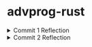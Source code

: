 # advprog-rust

<html lang="en">
<details>
<summary>Commit 1 Reflection</summary>

1. You may need to check the Rust documentation to understand what is inside the handle_connection method. Write as reflection notes in the Readme.md. Write it nicely.

What is inside the handle_connection method?
I'll start from the function signature:

```rust
fn handle_connection(mut stream: TcpStream) {
```
handle_connection takes a variable `stream` with the type `TcpStream` as an argument, which is a connection to a client. The `mut` keyword means that handle_connection can modify `stream`.

```rust
let buf_reader = BufReader::new(&mut stream);
```
Binding the `BufReader::new(&mut stream)` value to the `buf_reader` variable. `BufReader::new(&mut stream)` creates a buffered reader around `stream`.
`BufReader` is used to help improve efficiency by reading data in chunks instead of reading byte by byte. `&mut stream` is referenced to ensure that `BufReader` can still read from `TcpStream`.

```rust
let http_request: Vec<_> = buf_reader
    .lines()
    .map(|result| result.unwrap())
    .take_while(|line| !line.is_empty())
    .collect();
```
`.lines()` returns an iterator over lines from the stream. 
`.map(|result| result.unwrap())`is used because each line read is wrapped in a `Result<String, Error>`, so `.unwrap()` is used to extract the `String`, assuming it is valid.
`.take_while(|line| !line.is_empty())` keeps reading lines until an empty line (`""`) is encountered. In an HTTP request, an empty line separates the headers from the body.
`.collect()` collects the processed lines into a `Vec<String>`.

In summary, it reads the HTTP request line by line, storing the request method, URL, and headers in a `Vec<String>` in the `http_request` variable. It stops reading when it encounters an empty line, which marks the end of the request headers.

Then, the last line:
```rust
println!("Request: {:#?}", http_request);
```
`println!` prints the collected HTTP request lines in an organized format (`{:#?}`). This helps in debugging by showing the full request received from the client.
</details>

<details>
<summary>Commit 2 Reflection</summary>
<img src="commit2.png" alt="html page message"> 

2. You may need to read more regarding some of text that your program should write to the browser such “Content-Length” and others, check the chapter 20 or other resources on that. Write your own reflection of what you have learned about the new code the handle_connection.

The new code no longer just reads the request and prints it—now it also sends an HTTP response. The function now reads an HTML file (`hello.html`) and sends its contents back as the response body.

The code for reading the request is the same as before:
```rust
fn handle_connection(mut stream: TcpStream) {
    let buf_reader = BufReader::new(&mut stream);
    let http_request: Vec<_> = buf_reader
        .lines()
        .map(|result| result.unwrap())
        .take_while(|line| !line.is_empty())
        .collect();
```

```rust
let status_line = "HTTP/1.1 200 OK";
```
Defines the HTTP status line, which tells the client that the request was successful (`200 OK`).

```rust
let contents = fs::read_to_string("hello.html").unwrap();
```
Reads the file `"hello.html"` from disk. `.unwrap()` assumes the file exists and will crash the program if it doesn't.

```rust
let length = contents.len();
```
Calculates the length of the file in bytes (needed for the `Content-Length` header).

```rust
let response =
    format!("{status_line}\r\nContent-Length:
{length}\r\n\r\n{contents}");
```
Constructs the full HTTP response:
  ```
  HTTP/1.1 200 OK
  Content-Length: <file size>
  
  <file contents>
  ```
`\r\n` (carriage return + newline) separates HTTP headers properly. The extra `\r\n\r\n` marks the end of the headers before sending the body.

```rust
stream.write_all(response.as_bytes()).unwrap();
```
Converts the response into bytes and writes it to the `stream`, sending it to the client. `.unwrap()` ensures the function panics if sending fails.
</details>

</html>

